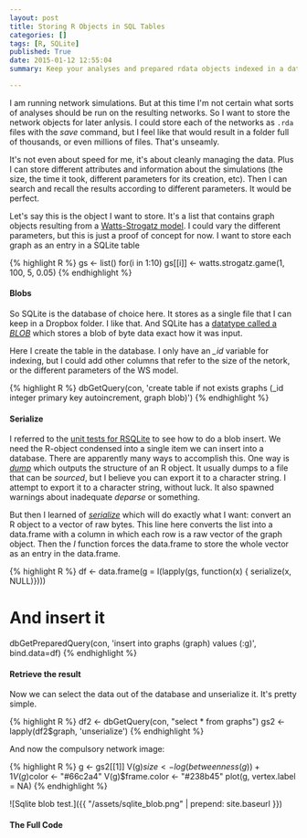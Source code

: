 ```yaml
---
layout: post
title: Storing R Objects in SQL Tables
categories: []
tags: [R, SQLite]
published: True
date: 2015-01-12 12:55:04
summary: Keep your analyses and prepared rdata objects indexed in a database.

---
```


I am running network simulations. But at this time I'm not certain what sorts of analyses should be run on the resulting networks. So I want to store the network objects for later anlysis. I could store each of the networks as ```.rda``` files with the *save* command, but I feel like that would result in a folder full of thousands, or even millions of files. That's unseamly. 

It's not even about speed for me, it's about cleanly managing the data. Plus I can store different attributes and information about the simulations (the size, the time it took, different parameters for its creation, etc). Then I can search and recall the results according to different parameters. It would be perfect.

Let's say this is the object I want to store. It's a list that contains graph objects resulting from a [Watts-Strogatz model](http://en.wikipedia.org/wiki/Watts_and_Strogatz_model). I could vary the different parameters, but this is just a proof of concept for now. I want to store each graph as an entry in a SQLite table 

{% highlight R %}
gs <- list()
for(i in 1:10)
  gs[[i]] <- watts.strogatz.game(1, 100, 5, 0.05)
{% endhighlight %}

#### Blobs

So SQLite is the database of choice here. It stores as a single file that I can keep in a Dropbox folder. I like that. And SQLite has a [datatype called a *BLOB*](https://www.sqlite.org/datatype3.html) which stores a blob of byte data exact how it was input.

Here I create the table in the database. I only have an *_id* variable for indexing, but I could add other columns that refer to the size of the netork, or the different parameters of the WS model.

{% highlight R %}
dbGetQuery(con, 'create table if not exists graphs 
                 (_id integer primary key autoincrement, 
                  graph blob)')
{% endhighlight %}

#### Serialize

I referred to the [unit tests for RSQLite](https://github.com/josephw/RSQLite/blob/master/inst/UnitTests/blob_test.R) to see how to do a blob insert. We need the R-object condensed into a single item we can insert into a database. There are apparently many ways to accomplish this. One way is [*dump*](http://stat.ethz.ch/R-manual/R-devel/library/base/html/dump.html) which outputs  the structure of an R object. It usually dumps to a file that can be *sourced*, but I believe you can export it to a character string. I attempt to export it to a character string, without luck. It also spawned warnings about inadequate *deparse* or something.

But then I learned of [*serialize*](http://stat.ethz.ch/R-manual/R-devel/library/base/html/serialize.html) which will do exactly what I want: convert an R object to a vector of raw bytes. This line here converts the list into a data.frame with a column in which each row is a raw vector of the graph object. Then the *I* function forces the data.frame to store the whole vector as an entry in the data.frame.

{% highlight R %}
df <- data.frame(g = I(lapply(gs, function(x) { serialize(x, NULL)})))

# And insert it
dbGetPreparedQuery(con, 'insert into graphs (graph) values (:g)', bind.data=df)
{% endhighlight %}

#### Retrieve the result

Now we can select the data out of the database and unserialize it. It's pretty simple.

{% highlight R %}
df2 <- dbGetQuery(con, "select * from graphs")
gs2 <- lapply(df2$graph, 'unserialize')
{% endhighlight %}

And now the compulsory network image:

{% highlight R %}
g <- gs2[[1]]
V(g)$size <- log(betweenness(g)) + 1
V(g)$color <- "#66c2a4"
V(g)$frame.color <- "#238b45"
plot(g, vertex.label = NA)
{% endhighlight %}

![Sqlite blob test.]({{ "/assets/sqlite_blob.png" | prepend: site.baseurl }})

#### The Full Code

<script src="https://gist.github.com/jfaganUK/5a6ae4c2be54e45973f1.js"></script>